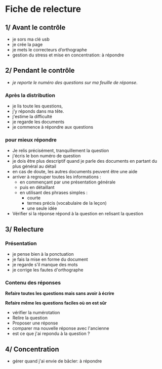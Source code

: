 # Fiche de relecture

## 1/ Avant  le contrôle

- je sors ma clé usb
- je crée la page
- je mets le correcteurs d’orthographe
- gestion du stress et mise en concentration: à répondre


## 2/ Pendant le contrôle 

- *je reporte le numéro des questions sur ma feuille de réponse*.

### Après la distribution

- je lis toute les questions,
- j’y réponds dans ma tête.
- j'estime la difficulté
- je regarde les documents
- je commence à répondre aux questions

### pour mieux répondre

- Je relis précisément, tranquillement la question
- j'écris le bon numéro de question
- je dois être plus descriptif quand je parle des documents en partant du plus général au détail
- en cas de doute, les autres documents peuvent être une aide
- arriver à regrouper toutes les informations :
    - en commençant par une présentation générale
    - puis en détaillant
    - en utilisant des phrases simples :
        - courte
        - termes précis (vocabulaire de la leçon)
        - une seule idée
- Vérifier si la réponse répond à la question en relisant la question



## 3/ Relecture

### Présentation
- je pense bien à la ponctuation
- je fais la mise en forme du document
- je regarde s'il manque des mots
- je corrige les fautes d'orthographe

### Contenu des réponses

**Refaire toutes les questions mais sans avoir à écrire**

**Refaire même les questions faciles où on est sûr**

- vérifier la numérotation
- Relire la question
- Proposer une réponse
- comparer ma nouvelle réponse avec l'ancienne
- est ce que j'ai repondu à la question ?


## 4/ Concentration

- gérer quand j'ai envie de bâcler: à répondre
